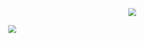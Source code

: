 
<h1 align="center">
  <a href="https://git.io/typing-svg">
    <img src="https://readme-typing-svg.herokuapp.com?font=cambria&size=30&lines=Hi,+Welcome+to+my+GitHub;Currently+learning+ReactJs;Passionate+about+Developing">
  </a>
</h1>

![](https://raw.githubusercontent.com/halfrost/halfrost/master/icons/header_.png)



